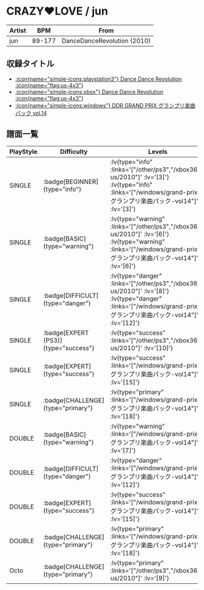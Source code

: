 # CRAZY♥LOVE / jun

|Artist|BPM|From|
|------|---|----|
|jun|89-177|DanceDanceRevolution (2010)|

## 収録タイトル

- [ :icon{name="simple-icons:playstation3"} Dance Dance Revolution :icon{name="flag:us-4x3"} ](/other/ps3)
- [ :icon{name="simple-icons:xbox"} Dance Dance Revolution :icon{name="flag:us-4x3"} ](/xbox360-us/2010)
- [ :icon{name="simple-icons:windows"} DDR GRAND PRIX グランプリ楽曲パック vol.14](/windows/grand-prix#グランプリ楽曲パック-vol14)

## 譜面一覧

|PlayStyle|Difficulty|Levels|Notes|Movie|
|---------|----------|------|-----|-----|
|SINGLE| :badge[BEGINNER]{type="info"} | :lv{type="info" :links='["/other/ps3","/xbox360-us/2010"]' :lv='[3]'}  :lv{type="info" :links='["/windows/grand-prix#グランプリ楽曲パック-vol14"]' :lv='[3]'} |120/21||
|SINGLE| :badge[BASIC]{type="warning"} | :lv{type="warning" :links='["/other/ps3","/xbox360-us/2010"]' :lv='[6]'}  :lv{type="warning" :links='["/windows/grand-prix#グランプリ楽曲パック-vol14"]' :lv='[6]'} |193/31||
|SINGLE| :badge[DIFFICULT]{type="danger"} | :lv{type="danger" :links='["/other/ps3","/xbox360-us/2010"]' :lv='[8]'}  :lv{type="danger" :links='["/windows/grand-prix#グランプリ楽曲パック-vol14"]' :lv='[12]'} |419/52||
|SINGLE| :badge[EXPERT (PS3)]{type="success"} | :lv{type="success" :links='["/other/ps3","/xbox360-us/2010"]' :lv='[10]'} |518/54||
|SINGLE| :badge[EXPERT]{type="success"} | :lv{type="success" :links='["/windows/grand-prix#グランプリ楽曲パック-vol14"]' :lv='[15]'} |518/53||
|SINGLE| :badge[CHALLENGE]{type="primary"} | :lv{type="primary" :links='["/windows/grand-prix#グランプリ楽曲パック-vol14"]' :lv='[18]'} |736/55||
|DOUBLE| :badge[BASIC]{type="warning"} | :lv{type="warning" :links='["/windows/grand-prix#グランプリ楽曲パック-vol14"]' :lv='[7]'} |217/46||
|DOUBLE| :badge[DIFFICULT]{type="danger"} | :lv{type="danger" :links='["/windows/grand-prix#グランプリ楽曲パック-vol14"]' :lv='[12]'} |403/58||
|DOUBLE| :badge[EXPERT]{type="success"} | :lv{type="success" :links='["/windows/grand-prix#グランプリ楽曲パック-vol14"]' :lv='[15]'} |519/56||
|DOUBLE| :badge[CHALLENGE]{type="primary"} | :lv{type="primary" :links='["/windows/grand-prix#グランプリ楽曲パック-vol14"]' :lv='[18]'} |720/29||
|Octo| :badge[CHALLENGE]{type="primary"} | :lv{type="primary" :links='["/other/ps3","/xbox360-us/2010"]' :lv='[9]'} |||
